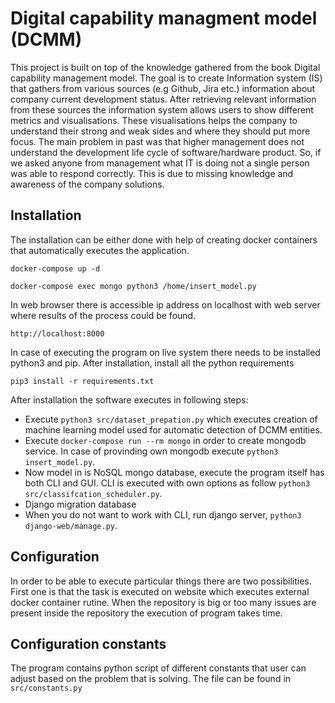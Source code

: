 # Digital capability managment model (DCMM)
This project is built on top of the knowledge gathered from the book Digital capability management model.
The goal is to create Information system (IS) that gathers from various sources (e.g Github, Jira etc.) information about company current development status.
After retrieving relevant information from these sources the information system allows users to show different metrics and visualisations.
These visualisations helps the company to understand their strong and weak sides and where they should put more focus.
The main problem in past was that higher management does not understand the development life cycle of software/hardware product.
So, if we asked anyone from management what IT is doing not a single person was able to respond correctly.
This is due to missing knowledge and awareness of the company solutions.
## Installation
The installation can be either done with help of creating docker containers that
automatically executes the application.

`docker-compose up -d`

`docker-compose exec mongo python3 /home/insert_model.py`

In web browser there is accessible ip address on localhost with web server where results of the process could be found.

`http://localhost:8000`

In case of executing the program on live system there needs to be installed 
python3 and pip. After installation, install all the python requirements

`pip3 install -r requirements.txt`

After installation the software executes in following steps:
- Execute `python3 src/dataset_prepation.py` which executes creation of machine learning model used for automatic detection of DCMM entities.
- Execute `docker-compose run --rm mongo` in order to create mongodb service. 
  In case of provinding own mongodb execute `python3 insert_model.py`.
- Now model in is NoSQL mongo database, execute the program itself has both CLI and GUI. CLI is executed with own options as follow `python3 src/classifcation_scheduler.py`.
- Django migration database
- When you do not want to work with CLI, run django server, `python3 django-web/manage.py`.
## Configuration
In order to be able to execute particular things there are two possibilities.
First one is that the task is executed on website which executes external docker container rutine.
When the repository is big or too many issues are present inside the repository
the execution of program takes time.

## Configuration constants
The program contains python script of different constants that user can adjust based on the problem that is solving.
The file can be found in `src/constants.py`